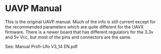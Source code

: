 # UAVP Manual #
This is the original UAVP manual.
Much of the info is still current except for the recommended parameters which are quite different for the UAVX firmware. There is a newer board that has different regulators for the 3.3v and 5v Vcc, but most of the pins and connectors are the same.  

See: Manual Profi-Ufo V3_14 EN.pdf
